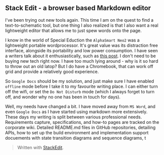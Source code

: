 

## Stack Edit - a browser based Markdown editor

I've been trying out new tools again. This time I am on the quest to find a text-to-schematic tool, but one thing I also realized is that I also want a real lightweight editor that allows me to just spew words onto the page.

I know in the world of Special Eduction the `AlphaSmart Neo2` was a lightweight portable wordprocessor. It's great value was its distraction free interface, alongside its portability and low power consumption. I have seen a writers talk about it enthusiastically, such as [this post](https://kadavy.net/blog/posts/alphasmart-portable-word-processor/). I don't need to be buying new tech right now. I have too much lying around - why is it so hard to throw out an old latop? But I do have a Chromebook, that can work off grid and provide a relatively good experience.

So `Google Docs` should be my solution, and just make sure I have enabled `offline` mode before I take it to my favourite writing place. I can either turn off the wifi, or set the `Do Not Disturb` mode (which I always forget to turn off, and wonder why no one has been in touch for days).

Well, my needs have changed a bit. I have moved away from `MS Word`, and even `Google Docs` as I have started using markdown more extensively. These days my writing is split between various professional needs.  Requirements capture, specifications, and how-to pages are tracked on the corporate wiki.  Detailed README.md files in GitHub repositories, detailing APIs, how to set up the build environment and implementation support docuements with state transition diagrams and sequence diagrams, t


> Written with [StackEdit](https://stackedit.io/).
<!--stackedit_data:
eyJoaXN0b3J5IjpbNTY0Njc3MTIsLTY1MTg2NzA2NiwxMTQxNz
g0MTU5LC05Njg0MjA1OThdfQ==
-->